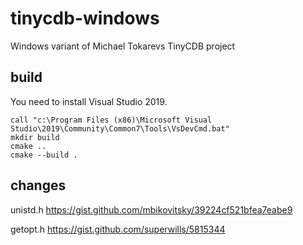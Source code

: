 # tinycdb-windows
Windows variant of Michael Tokarevs TinyCDB project

## build

You need to install Visual Studio 2019.

    call "c:\Program Files (x86)\Microsoft Visual Studio\2019\Community\Common7\Tools\VsDevCmd.bat"
    mkdir build
    cmake ..
    cmake --build .

## changes

unistd.h
https://gist.github.com/mbikovitsky/39224cf521bfea7eabe9

getopt.h
https://gist.github.com/superwills/5815344